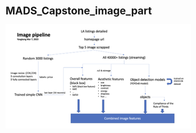 # MADS_Capstone_image_part

![](https://github.com/chenyangkang/MADS_Capstone_image_part/blob/main/Screen%20Shot%202023-03-07%20at%2015.34.35.png)
